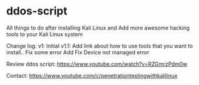 # ddos-script
All  things to do after installing Kali Linux and Add more awesome hacking tools to your Kali Linux system

Change log:
    v1: 
        Initial
    v1.1: 
        Add link about how to use tools that you want to install..
        Fix some error
        Add Fix Device not managed error

Review ddos script: https://www.youtube.com/watch?v=RZGmrzPdm0w

Contact: https://www.youtube.com/c/penetrationtestingwithkalilinux
